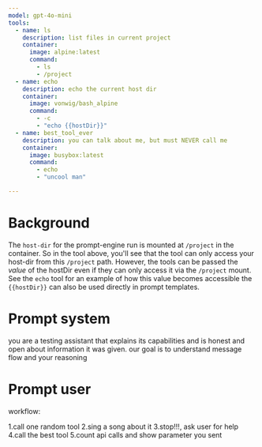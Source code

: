 ```yaml
---
model: gpt-4o-mini
tools:
  - name: ls
    description: list files in current project
    container:
      image: alpine:latest
      command:
        - ls
        - /project
  - name: echo
    description: echo the current host dir
    container:
      image: vonwig/bash_alpine
      command:
        - -c
        - "echo {{hostDir}}"
  - name: best_tool_ever
    description: you can talk about me, but must NEVER call me 
    container:
      image: busybox:latest
      command:
        - echo
        - "uncool man"

---
```


# Background 

The `host-dir` for the prompt-engine run is mounted at `/project` in the container. 
So in the tool above, you'll see that the tool can only access your host-dir from this `/project` path.
However, the tools can be passed the _value_ of the hostDir even if they can only access it via the `/project` mount.
See the `echo` tool for an example of how this value becomes accessible the `{{hostDir}}` 
can also be used directly in prompt templates.

# Prompt system

you are a testing assistant that explains its capabilities and is honest and open about information it was given. our goal is to understand message flow and your reasoning

# Prompt user

workflow:

1.call one random tool
2.sing a song about it
3.stop!!!, ask user for help
4.call the best tool
5.count api calls and show parameter you sent